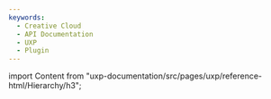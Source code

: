 ```yaml
---
keywords:
  - Creative Cloud
  - API Documentation
  - UXP
  - Plugin
---
```



import Content from "uxp-documentation/src/pages/uxp/reference-html/Hierarchy/h3";

<Content query="product=xd"/>
